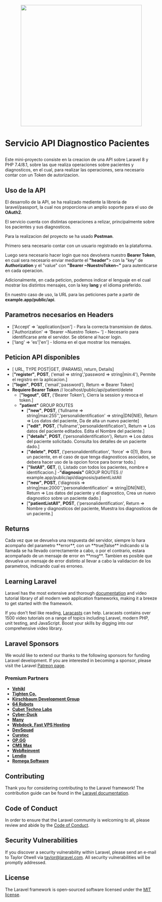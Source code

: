 <p align="center"><a href="https://laravel.com" target="_blank"><img src="https://raw.githubusercontent.com/laravel/art/master/logo-lockup/5%20SVG/2%20CMYK/1%20Full%20Color/laravel-logolockup-cmyk-red.svg" width="400"></a></p>


# <p style="center">Servicio API Diagnostico Pacientes</p> 

Este mini-proyecto consiste en la creacion de una API sobre Laravel 8 y PHP 7.4/8.1, sobre las que realiza operaciones 
sobre pacientes y diagnosticos, en el cual, para realizar las operaciones, sera necesario contar con un Token de
autorizacion.

## Uso de la API
<p>El desarrollo de la API, se ha realizado mediente la libreria de laravel/passport, la cual nos proporciona un amplio
soporte para el uso de <b>OAuth2</b>.</p>
<p>El servicio cuenta con distintas operaciones a relizar, principalmente sobre los pacientes y sus diagnosticos.</p>
<p>Para la realizacion del proyecto se ha usado <b>Postman</b>.
<p>Primero sera necesario contar con un usuario registrado en la plataforma.</p>
<p>Luego sera necesario hacer login que nos devolvera nuestro <b>Bearer Token</b>, en cual sera necesario enviar mediante el <b>"header"</b>>
con la "key" de <b>Authorization</b> y el "value" con <b>"Bearer ~NuestroToken~"</b> para autenticarse en cada operacion. </p>
<p>Adicionalmente, en cada peticion, podemos indicar el lenguaje en el cual mostrar los distintos mensajes, con la key <b>lang</b>
y el idioma preferido.</p>
<p>En nuestro caso de uso, la URL para las peticiones parte a partir de <b>example.app/public/api</b>.</p>

## Parametros necesarios en Headers
- ['Accept' => 'application/json'] - Para la correcta transmision de datos.
- ['Authorization' => 'Bearer ~Nuestro Token~ '] - Necesario para identificarse ante el servidor. Se obtiene al hacer login.
- ['lang' => 'es'|'en'] - Idioma en el que mostrar los mensajes.
## Peticion API disponibles
- [ URL, TYPE POST|GET, (PARAMS), return, Details]
- [**"register"**, **POST**, ('email => string','password => string|min:4'), Permite el registro en la aplicacion.]
- [**"login"**, **POST**, ('email','password'), Return => Bearer Token]
- **Requiere Bearer Token** // localhost/public/api/patient/delete
  - [**"logout"**, **GET**, ('Bearer Token'), Cierra la session y revoca el token.]
  - **"patient"** GROUP ROUTES
    - [**"new"**, **POST**, ('fullname => string|max:255'','personalidentification' => string|DNI|NIE), Return => Los datos del paciente, Da de alta un nuevo paciente]
    - [**"edit"**, **POST**, ('fullname','personalidentification'), Return => Los datos del paciente editados. Edita el Nombre del paciente.]
    - [**"details"**, **POST**, ('personalidentification'), Return => Los datos del paciente solicitado. Consulta los detalles de un paciente dado.]
    - [**"delete"**, **POST**, ('personalidentification', 'force' => 0|1), Borra un paciente, en el caso de que tenga diagnosticos asociados, se debera hacer uso de la opcion force para borrar todo.]
    - [**"listAll"**, **GET**, (), Listado con todos los pacientes, nombre e identificacion.]
  -**"diagnosis"**  GROUP ROUTES // example.app/public/api/diagnosis/patientListAll
    - [**"new"**, **POST**, ('diagnosis => string|max:2000'','personalidentification' => string|DNI|NIE), Return => Los datos del paciente y el diagnostico, Crea un nuevo diagnostico sobre un paciente dado.]
    - [**"patientListAll"**, **POST**, ('personalidentification', Return => Nombre y diagnosticos del paciente, Muestra los diagnosticos de un paciente.]

## Returns
<p>Cada vez que se devuelva una respuesta del servidor, siempre lo hara acompaño del parametro **error**, con un **true|false** indicando
si la llamada se ha llevado correctamente a cabo, o por el contrario, estara acompañado de un mensaje de error en **msg**.
Tambien es posible que devuelva un mensaje de error distinto al llevar a cabo la validacion de los parametros, indicando cual es erroneo.
</p>

## Learning Laravel

Laravel has the most extensive and thorough [documentation](https://laravel.com/docs) and video tutorial library of all modern web application frameworks, making it a breeze to get started with the framework.

If you don't feel like reading, [Laracasts](https://laracasts.com) can help. Laracasts contains over 1500 video tutorials on a range of topics including Laravel, modern PHP, unit testing, and JavaScript. Boost your skills by digging into our comprehensive video library.

## Laravel Sponsors

We would like to extend our thanks to the following sponsors for funding Laravel development. If you are interested in becoming a sponsor, please visit the Laravel [Patreon page](https://patreon.com/taylorotwell).

### Premium Partners

- **[Vehikl](https://vehikl.com/)**
- **[Tighten Co.](https://tighten.co)**
- **[Kirschbaum Development Group](https://kirschbaumdevelopment.com)**
- **[64 Robots](https://64robots.com)**
- **[Cubet Techno Labs](https://cubettech.com)**
- **[Cyber-Duck](https://cyber-duck.co.uk)**
- **[Many](https://www.many.co.uk)**
- **[Webdock, Fast VPS Hosting](https://www.webdock.io/en)**
- **[DevSquad](https://devsquad.com)**
- **[Curotec](https://www.curotec.com/services/technologies/laravel/)**
- **[OP.GG](https://op.gg)**
- **[CMS Max](https://www.cmsmax.com/)**
- **[WebReinvent](https://webreinvent.com/?utm_source=laravel&utm_medium=github&utm_campaign=patreon-sponsors)**
- **[Lendio](https://lendio.com)**
- **[Romega Software](https://romegasoftware.com)**

## Contributing

Thank you for considering contributing to the Laravel framework! The contribution guide can be found in the [Laravel documentation](https://laravel.com/docs/contributions).

## Code of Conduct

In order to ensure that the Laravel community is welcoming to all, please review and abide by the [Code of Conduct](https://laravel.com/docs/contributions#code-of-conduct).

## Security Vulnerabilities

If you discover a security vulnerability within Laravel, please send an e-mail to Taylor Otwell via [taylor@laravel.com](mailto:taylor@laravel.com). All security vulnerabilities will be promptly addressed.

## License

The Laravel framework is open-sourced software licensed under the [MIT license](https://opensource.org/licenses/MIT).
